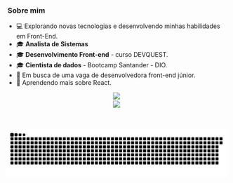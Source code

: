 


<h3>&nbsp;Sobre mim </h3>

- 💻 Explorando novas tecnologias e desenvolvendo minhas habilidades em Front-End.
- 🎓  **Analista de Sistemas**
- 🎓 **Desenvolvimento Front-end** - curso DEVQUEST.
- 🎓 **Cientista de dados** - Bootcamp Santander - DIO. 
- 💼 Em busca de uma vaga de desenvolvedora front-end júnior.
- 🌱 Aprendendo mais sobre React.

<p align="center">
  <a href="https://skillicons.dev">
    <img src="https://skillicons.dev/icons?i=html,css,js,figma,git,github,jest,react,sass" />
<br>    <img src="https://skillicons.dev/icons?i=py,mysql,sqlite,azure" />
  </a>
</p>
</div>
 
 <br>
  

</div>

![Snake animation](https://github.com/talitaSalless/talitaSalless/blob/output/github-contribution-grid-snake.svg)

